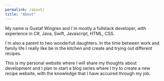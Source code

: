 ```yaml
---
permalink: /about/
title: "About"
---
```


My name is Gustaf Wingren and I´m mostly a fullstack developer, with experience in C#, Java, Swift, Javascript, HTML, CSS.

I´m also a parent to two wonderfull daughters. In the time between work and family life I really like be in the kitchen and create and trying out different recipes. 

This is my personal website where I will share my thoughts about development and I plan to start a blog series where I try to create a new recipe website, with the knowledge that I have accuired through my job.